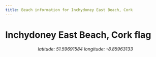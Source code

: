 ```yaml
---
title: Beach information for Inchydoney East Beach, Cork
---
```

# Inchydoney East Beach, Cork <span class="material-icons" color="blue">flag</span>

<div align="center"><i>latitude: 51.59691584 longitude: -8.85963133</i></div>